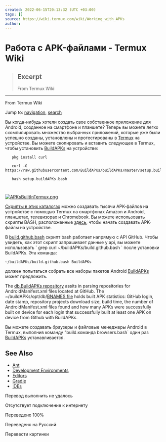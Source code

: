 ```yaml
---
created: 2022-06-15T20:13:32 (UTC +03:00)
tags: []
source: https://wiki.termux.com/wiki/Working_with_APKs
author: 
---
```


# Работа с APK-файлами - Termux Wiki

> ## Excerpt
> From Termux Wiki

---
From Termux Wiki

Jump to: [navigation](https://wiki.termux.com/wiki/Working_with_APKs#mw-navigation), [search](https://wiki.termux.com/wiki/Working_with_APKs#p-search)

Вы когда-нибудь хотели создать свое собственное приложение для Android, созданное на смартфоне и планшете? Теперь вы можете легко скомпилировать множество выбранных приложений, которые уже были успешно созданы, установлены и протестированы в [Termux](https://github.com/termux) на устройстве. Вы можете скопировать и вставить следующее в Termux, чтобы установить [BuildAPKs](https://github.com/BuildAPKs ) на устройстве:

```
   pkg install curl 

   curl -O https://raw.githubusercontent.com/BuildAPKs/buildAPKs/master/setup.buildAPKs.bash

   bash setup.buildAPKs.bash



```

[![APKsBuiltInTermux.png](https://wiki.termux.com/images/thumb/2/25/APKsBuiltInTermux.png/320px-APKsBuiltInTermux.png)](https://wiki.termux.com/wiki/File:APKsBuiltInTermux.png)

  
[Скрипты в этих каталогах](https://github.com/BuildAPKs/buildAPKs/tree/master/scripts/) можно создавать тысячи APK-файлов на устройстве с помощью Termux на смартфонах Amazon и Android, планшетах, телевизорах и Chromebook. Вы можете использовать скрипты BASH, расположенные [здесь](https://github.com/BuildAPKs/buildAPKs/tree/master/scripts/bash/build ), чтобы начать создавать APK-файлы на устройстве.

В [build.github.bash](https://raw.githubusercontent.com/BuildAPKs/buildAPKs.github/master/build.github.bash ) скрипт bash работает напрямую с API GitHub. Чтобы увидеть, как этот скрипт запрашивает данные у api, вы можете использовать \` grep curl ~/buildAPKs/build.github.bash \` после установки BuildAPKs. Эта команда:

```
~/buildAPKs/build.github.bash BuildAPKs
```

должен попытаться собрать все наборы пакетов Android [BuildAPKs](https://github.com/BuildAPKs?tab=repositories ) может предложить.

The [db.BuildAPKs repository](https://github.com/BuildAPKs/db.BuildAPKs) assits in parsing repositories for AndroidManifest.xml files located at GitHub. The ~/buildAPKs/opt/db/[BNAMES file](https://github.com/BuildAPKs/db.BuildAPKs/blob/master/BNAMES) holds built APK statistics: GitHub login, date stamp, repository projects download size, build time, the number of AndroidManifest.xml files found and how many APKs were successfully built on device for each login that successfully built at least one APK on device from Github with BuildAPKs.

Вы можете создавать браузеры и файловые менеджеры Android в Termux, выполнив команду "build.команда browsers.bash` один раз [BuildAPKs](https://github.com/BuildAPKs ) устанавливается.

## See Also

-   [Ant](https://wiki.termux.com/wiki/Ant "Ant")
-   [Development Environments](https://wiki.termux.com/wiki/Development_Environments "Development Environments")
-   [Editors](https://wiki.termux.com/wiki/Editors "Editors")
-   [Gradle](https://wiki.termux.com/wiki/Gradle "Gradle")
-   [IDEs](https://wiki.termux.com/wiki/IDEs "IDEs")

Перевод выполнить не удалось

Отсутствует подключение к интернету

Переведено 100%

Переведено на Русский

Перевести картинки